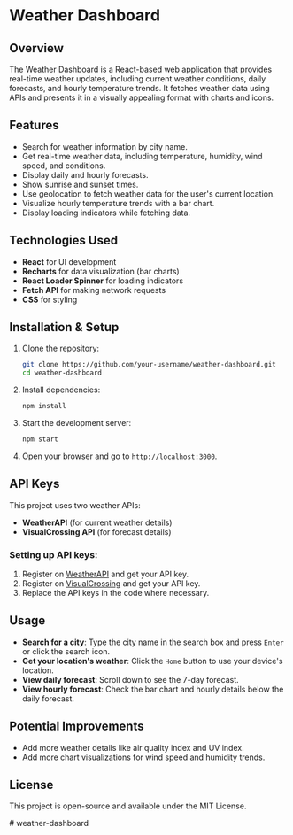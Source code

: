 # Weather Dashboard

## Overview

The Weather Dashboard is a React-based web application that provides real-time weather updates, including current weather conditions, daily forecasts, and hourly temperature trends. It fetches weather data using APIs and presents it in a visually appealing format with charts and icons.

## Features

- Search for weather information by city name.
- Get real-time weather data, including temperature, humidity, wind speed, and conditions.
- Display daily and hourly forecasts.
- Show sunrise and sunset times.
- Use geolocation to fetch weather data for the user's current location.
- Visualize hourly temperature trends with a bar chart.
- Display loading indicators while fetching data.

## Technologies Used

- **React** for UI development
- **Recharts** for data visualization (bar charts)
- **React Loader Spinner** for loading indicators
- **Fetch API** for making network requests
- **CSS** for styling

## Installation & Setup

1. Clone the repository:
   ```sh
   git clone https://github.com/your-username/weather-dashboard.git
   cd weather-dashboard
   ```
2. Install dependencies:
   ```sh
   npm install
   ```
3. Start the development server:
   ```sh
   npm start
   ```
4. Open your browser and go to `http://localhost:3000`.

## API Keys

This project uses two weather APIs:

- **WeatherAPI** (for current weather details)
- **VisualCrossing API** (for forecast details)

### Setting up API keys:

1. Register on [WeatherAPI](https://www.weatherapi.com/) and get your API key.
2. Register on [VisualCrossing](https://www.visualcrossing.com/) and get your API key.
3. Replace the API keys in the code where necessary.

## Usage

- **Search for a city**: Type the city name in the search box and press `Enter` or click the search icon.
- **Get your location's weather**: Click the `Home` button to use your device's location.
- **View daily forecast**: Scroll down to see the 7-day forecast.
- **View hourly forecast**: Check the bar chart and hourly details below the daily forecast.

## Potential Improvements

- Add more weather details like air quality index and UV index.
- Add more chart visualizations for wind speed and humidity trends.

## License

This project is open-source and available under the MIT License.

#   w e a t h e r - d a s h b o a r d  
 